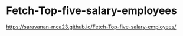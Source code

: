# Fetch-Top-five-salary-employees

https://saravanan-mca23.github.io/Fetch-Top-five-salary-employees/

